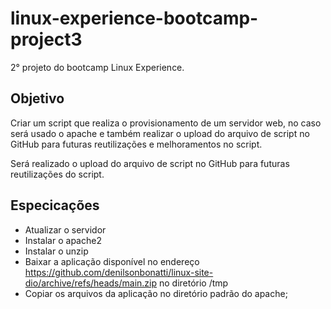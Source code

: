 # linux-experience-bootcamp-project3
2° projeto do bootcamp Linux Experience.

## Objetivo

Criar um script que realiza o provisionamento de um servidor web, no caso será usado o apache e também realizar o upload do arquivo de script no GitHub para futuras reutilizações e melhoramentos no script. 

Será realizado o upload do arquivo de script no GitHub para futuras reutilizações do script.


## Especicações

- Atualizar o servidor
- Instalar o apache2
- Instalar o unzip
- Baixar a aplicação disponível no endereço https://github.com/denilsonbonatti/linux-site-dio/archive/refs/heads/main.zip no diretório /tmp
- Copiar os arquivos da aplicação no diretório padrão do apache;
